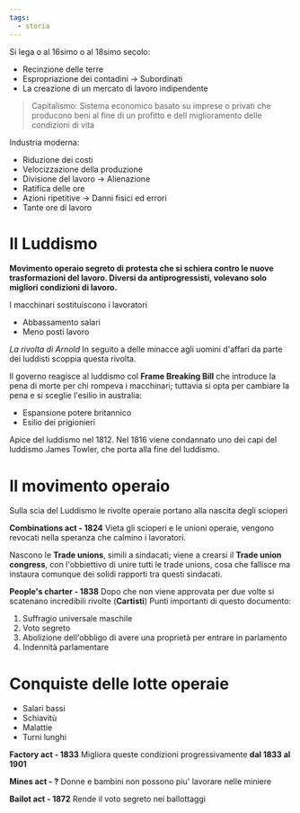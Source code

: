 ```yaml
---
tags:
  - storia
---
```

Si lega o al 16simo o al 18simo secolo:

- Recinzione delle terre
- Espropriazione dei contadini -> Subordinati
- La creazione di un mercato di lavoro indipendente 

> Capitalismo: Sistema economico basato su imprese o privati che producono beni al fine di un profitto e dell miglioramento delle condizioni di vita

Industria moderna:
- Riduzione dei costi
- Velocizzazione della produzione
- Divisione del lavoro -> Alienazione
- Ratifica delle ore
- Azioni ripetitive -> Danni fisici ed errori
- Tante ore di lavoro

# Il Luddismo

**Movimento operaio segreto di protesta che si schiera contro le nuove trasformazioni del lavoro. Diversi da antiprogressisti, volevano solo migliori condizioni di lavoro.**

I macchinari sostituiscono i lavoratori
- Abbassamento salari
- Meno posti lavoro

*La rivolta di Arnold*
In seguito a delle minacce agli uomini d'affari da parte dei luddisti scoppia questa rivolta.

Il governo reagisce al luddismo col **Frame Breaking Bill** che introduce la pena di morte per chi rompeva i macchinari; tuttavia si opta per cambiare la pena e si sceglie l'esilio in australia:
- Espansione potere britannico
- Esilio dei prigionieri

Apice del luddismo nel 1812.
Nel 1816 viene condannato uno dei capi del luddismo James Towler, che porta alla fine del luddismo.

# Il movimento operaio

Sulla scia del Luddismo le rivolte operaie portano alla nascita degli scioperi

**Combinations act - 1824**
Vieta gli scioperi e le unioni operaie, vengono revocati nella speranza che calmino i lavoratori.

Nascono le **Trade unions**, simili a sindacati; viene a crearsi il **Trade union congress**, con l'obbiettivo di unire tutti le trade unions, cosa che fallisce ma instaura comunque dei solidi rapporti tra questi sindacati.

**People's charter - 1838**
Dopo che non viene approvata per due volte si scatenano incredibili rivolte (**Cartisti**)
Punti importanti di questo documento:
1. Suffragio universale maschile
2. Voto segreto
3. Abolizione dell'obbligo di avere una proprietà per entrare in parlamento
4. Indennità parlamentare

# Conquiste delle lotte operaie

- Salari bassi
- Schiavitù 
- Malattie
- Turni lunghi

**Factory act - 1833**
Migliora queste condizioni progressivamente **dal 1833 al 1901** 

**Mines act - ?**
Donne e bambini non possono piu' lavorare nelle miniere

**Bailot act - 1872**
Rende il voto segreto nei ballottaggi